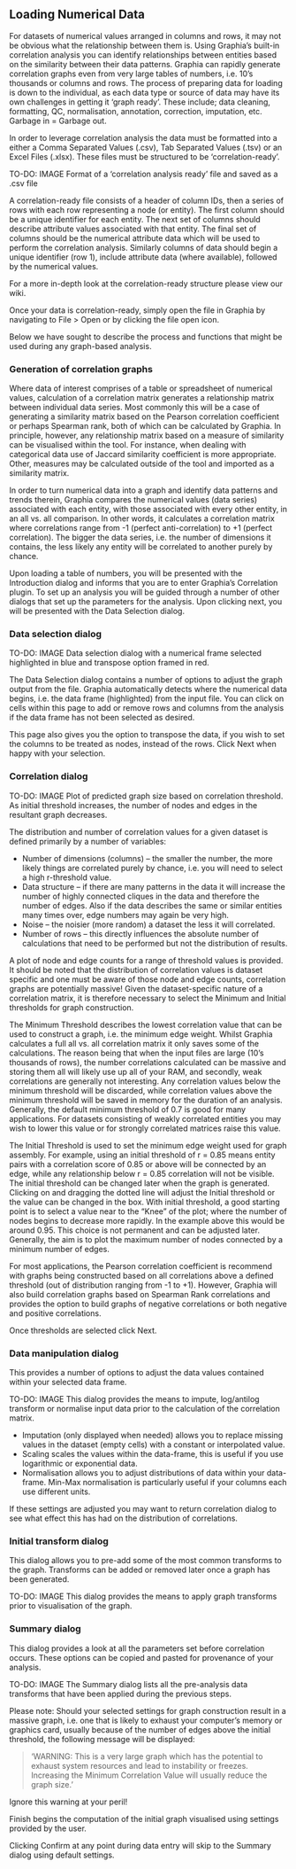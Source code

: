 ## Loading Numerical Data

For datasets of numerical values arranged in columns and rows, it may not be obvious what the relationship between them is. Using Graphia’s built-in correlation analysis you can identify relationships between entities based on the similarity between their data patterns.  Graphia can rapidly generate correlation graphs even from very large tables of numbers, i.e. 10’s thousands or columns and rows. The process of preparing data for loading is down to the individual, as each data type or source of data may have its own challenges in getting it ‘graph ready’. These include; data cleaning, formatting, QC, normalisation, annotation, correction, imputation, etc.  Garbage in = Garbage out.

In order to leverage correlation analysis the data must be formatted into a either a Comma Separated Values (.csv), Tab Separated Values (.tsv) or an Excel Files (.xlsx). These files must be structured to be ‘correlation-ready’.

TO-DO: IMAGE
Format of a ‘correlation analysis ready’ file and saved as a .csv file

A correlation-ready file consists of a header of column IDs, then a series of rows with each row representing a node (or entity). The first column should be a unique identifier for each entity. The next set of columns should describe attribute values associated with that entity. The final set of columns should be the numerical attribute data which will be used to perform the correlation analysis. Similarly columns of data should begin a unique identifier (row 1), include attribute data (where available), followed by the numerical values.

For a more in-depth look at the correlation-ready structure please view our wiki.

Once your data is correlation-ready, simply open the file in Graphia by navigating to File > Open or by clicking the file open icon. 

Below we have sought to describe the process and functions that might be used during any graph-based analysis. 

### Generation of correlation graphs

Where data of interest comprises of a table or spreadsheet of numerical values, calculation of a correlation matrix generates a relationship matrix between individual data series.  Most commonly this will be a case of generating a similarity matrix based on the Pearson correlation coefficient or perhaps Spearman rank, both of which can be calculated by Graphia. In principle, however, any relationship matrix based on a measure of similarity can be visualised within the tool. For instance, when dealing with categorical data use of Jaccard similarity coefficient is more appropriate. Other, measures may be calculated outside of the tool and imported as a similarity matrix.

In order to turn numerical data into a graph and identify data patterns and trends therein, Graphia compares the numerical values (data series) associated with each entity, with those associated with every other entity, in an all vs. all comparison. In other words, it calculates a correlation matrix where correlations range from -1 (perfect anti-correlation) to +1 (perfect correlation). The bigger the data series, i.e. the number of dimensions it contains, the less likely any entity will be correlated to another purely by chance. 

Upon loading a table of numbers, you will be presented with the Introduction dialog and informs that you are to enter Graphia’s Correlation plugin. To set up an analysis you will be guided through a number of other dialogs that set up the parameters for the analysis. Upon clicking next, you will be presented with the Data Selection dialog.

### Data selection dialog

TO-DO: IMAGE
Data selection dialog with a numerical frame selected highlighted in blue and transpose option framed in red.

The Data Selection dialog contains a number of options to adjust the graph output from the file. Graphia automatically detects where the numerical data begins, i.e. the data frame (highlighted) from the input file.  You can click on cells within this page to add or remove rows and columns from the analysis if the data frame has not been selected as desired.

This page also gives you the option to transpose the data, if you wish to set the columns to be treated as nodes, instead of the rows. Click Next when happy with your selection.

### Correlation dialog

TO-DO: IMAGE
Plot of predicted graph size based on correlation threshold. As initial threshold increases, the number of nodes and edges in the resultant graph decreases.

The distribution and number of correlation values for a given dataset is defined primarily by a number of variables:
- Number of dimensions (columns) – the smaller the number, the more likely things are correlated purely by chance, i.e. you will need to select a high r-threshold value. 
- Data structure – if there are many patterns in the data it will increase the number of highly connected cliques in the data and therefore the number of edges. Also if the data describes the same or similar entities many times over, edge numbers may again be very high. 
- Noise – the noisier (more random) a dataset the less it will correlated.
- Number of rows – this directly influences the absolute number of calculations that need to be performed but not the distribution of results.

A plot of node and edge counts for a range of threshold values is provided. It should be noted that the distribution of correlation values is dataset specific and one must be aware of those node and edge counts, correlation graphs are potentially massive! Given the dataset-specific nature of a correlation matrix, it is therefore necessary to select the Minimum and Initial thresholds for graph construction.

The Minimum Threshold describes the lowest correlation value that can be used to construct a graph, i.e. the minimum edge weight. Whilst Graphia calculates a full all vs. all correlation matrix it only saves some of the calculations. The reason being that when the input files are large (10’s thousands of rows), the number correlations calculated can be massive and storing them all will likely use up all of your RAM, and secondly, weak correlations are generally not interesting. Any correlation values below the minimum threshold will be discarded, while correlation values above the minimum threshold will be saved in memory for the duration of an analysis. Generally, the default minimum threshold of 0.7 is good for many applications. For datasets consisting of weakly correlated entities you may wish to lower this value or for strongly correlated matrices raise this value.

The Initial Threshold is used to set the minimum edge weight used for graph assembly. For example, using an initial threshold of r = 0.85 means entity pairs with a correlation score of 0.85 or above will be connected by an edge, while any relationship below r = 0.85 correlation will not be visible. The initial threshold can be changed later when the graph is generated. Clicking on and dragging the dotted line will adjust the Initial threshold or the value can be changed in the box. With initial threshold, a good starting point is to select a value near to the “Knee” of the plot; where the number of nodes begins to decrease more rapidly. In the example above this would be around 0.95. This choice is not permanent and can be adjusted later. Generally, the aim is to plot the maximum number of nodes connected by a minimum number of edges.

For most applications, the Pearson correlation coefficient is recommend with graphs being constructed based on all correlations above a defined threshold (out of distribution ranging from -1 to +1).  However, Graphia will also build correlation graphs based on Spearman Rank correlations and provides the option to build graphs of negative correlations or both negative and positive correlations.

Once thresholds are selected click Next.

### Data manipulation dialog
This provides a number of options to adjust the data values contained within your selected data frame.

TO-DO: IMAGE
This dialog provides the means to impute, log/antilog transform or normalise input data prior to the calculation of the correlation matrix.
- Imputation (only displayed when needed) allows you to replace missing values in the dataset (empty cells) with a constant or interpolated value.
- Scaling scales the values within the data-frame, this is useful if you use logarithmic or exponential data.
- Normalisation allows you to adjust distributions of data within your data-frame. Min-Max normalisation is particularly useful if your columns each use different units.

If these settings are adjusted you may want to return correlation dialog to see what effect this has had on the distribution of correlations.

### Initial transform dialog
This dialog allows you to pre-add some of the most common transforms to the graph. Transforms can be added or removed later once a graph has been generated.

TO-DO: IMAGE
This dialog provides the means to apply graph transforms prior to visualisation of the graph.

### Summary dialog
This dialog provides a look at all the parameters set before correlation occurs. These options can be copied and pasted for provenance of your analysis. 

TO-DO: IMAGE
The Summary dialog lists all the pre-analysis data transforms that have been applied during the previous steps.

Please note: Should your selected settings for graph construction result in a massive graph, i.e. one that is likely to exhaust your computer’s memory or graphics card, usually because of the number of edges above the initial threshold, the following message will be displayed:

> ‘WARNING: This is a very large graph which has the potential to exhaust system resources and lead to instability or freezes. Increasing the Minimum Correlation Value will usually reduce the graph size.’ 

Ignore this warning at your peril!

Finish begins the computation of the initial graph visualised using settings provided by the user.

Clicking Confirm at any point during data entry will skip to the Summary dialog using default settings.